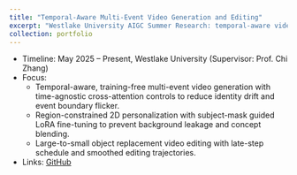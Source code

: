 ```yaml
---
title: "Temporal-Aware Multi-Event Video Generation and Editing"
excerpt: "Westlake University AIGC Summer Research: temporal-aware video edits, subject-masked LoRA personalization, and large-to-small object replacement."
collection: portfolio
---
```


- Timeline: May 2025 – Present, Westlake University (Supervisor: Prof. Chi Zhang)
- Focus:
  - Temporal-aware, training-free multi-event video generation with time-agnostic cross-attention controls to reduce identity drift and event boundary flicker.
  - Region-constrained 2D personalization with subject-mask guided LoRA fine-tuning to prevent background leakage and concept blending.
  - Large-to-small object replacement video editing with late-step schedule and smoothed editing trajectories.
- Links: [GitHub](https://github.com/CeciliaTheBirb) 
